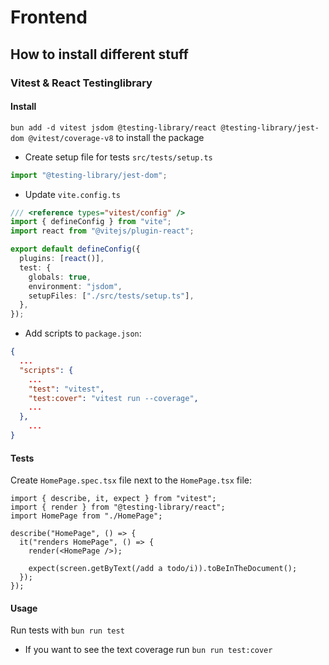 # Frontend

## How to install different stuff

### Vitest & React Testinglibrary

#### Install

`bun add -d vitest jsdom @testing-library/react @testing-library/jest-dom @vitest/coverage-v8` to install the package

- Create setup file for tests `src/tests/setup.ts`

```ts
import "@testing-library/jest-dom";
```

- Update `vite.config.ts`

```ts
/// <reference types="vitest/config" />
import { defineConfig } from "vite";
import react from "@vitejs/plugin-react";

export default defineConfig({
  plugins: [react()],
  test: {
    globals: true,
    environment: "jsdom",
    setupFiles: ["./src/tests/setup.ts"],
  },
});
```

- Add scripts to `package.json`:

```json
{
  ...
  "scripts": {
    ...
    "test": "vitest",
    "test:cover": "vitest run --coverage",
    ...
  },
	...
}
```

#### Tests

Create `HomePage.spec.tsx` file next to the `HomePage.tsx` file:

```tsx
import { describe, it, expect } from "vitest";
import { render } from "@testing-library/react";
import HomePage from "./HomePage";

describe("HomePage", () => {
  it("renders HomePage", () => {
    render(<HomePage />);

    expect(screen.getByText(/add a todo/i)).toBeInTheDocument();
  });
});
```

#### Usage

Run tests with `bun run test`

- If you want to see the text coverage run `bun run test:cover`
